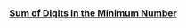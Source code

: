 ### [Sum of Digits in the Minimum Number](https://leetcode.com/problems/sum-of-digits-in-the-minimum-number)

